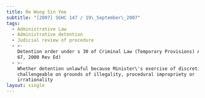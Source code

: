 ```yaml
---
title: Re Wong Sin Yee
subtitle: "[2007] SGHC 147 / 19\_September\_2007"
tags:
  - Administrative Law
  - Administrative detention
  - Judicial review of procedure
  - >-
    Detention order under s 30 of Criminal Law (Temporary Provisions) Act (Cap
    67, 2000 Rev Ed)
  - >-
    Whether detention unlawful because Minister\'s exercise of discretion
    challengeable on grounds of illegality, procedural impropriety or
    irrationality
layout: single
---
```


